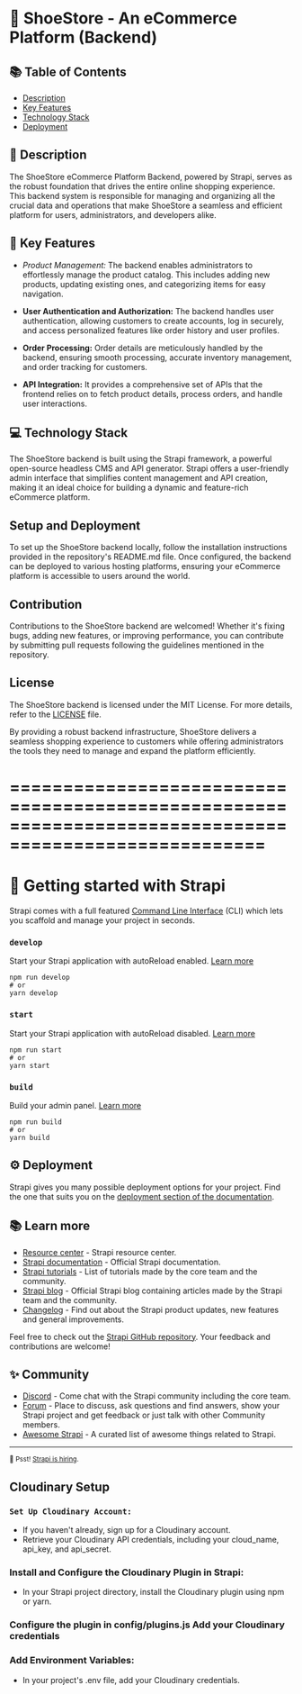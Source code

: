 # 👞 ShoeStore - An eCommerce Platform (Backend)

## 📚 Table of Contents

- [Description](#-description)
- [Key Features](#-key-features)
- [Technology Stack](#-technology-stack)
- [Deployment](#-deployment)

## 📖 Description

The ShoeStore eCommerce Platform Backend, powered by Strapi, serves as the robust foundation that drives the entire online shopping experience. This backend system is responsible for managing and organizing all the crucial data and operations that make ShoeStore a seamless and efficient platform for users, administrators, and developers alike.

## 🔆 Key Features

- _Product Management:_ The backend enables administrators to effortlessly manage the product catalog. This includes adding new products, updating existing ones, and categorizing items for easy navigation.

- **User Authentication and Authorization:** The backend handles user authentication, allowing customers to create accounts, log in securely, and access personalized features like order history and user profiles.

- **Order Processing:** Order details are meticulously handled by the backend, ensuring smooth processing, accurate inventory management, and order tracking for customers.

- **API Integration:** It provides a comprehensive set of APIs that the frontend relies on to fetch product details, process orders, and handle user interactions.

## 💻 Technology Stack

The ShoeStore backend is built using the Strapi framework, a powerful open-source headless CMS and API generator. Strapi offers a user-friendly admin interface that simplifies content management and API creation, making it an ideal choice for building a dynamic and feature-rich eCommerce platform.

## Setup and Deployment

To set up the ShoeStore backend locally, follow the installation instructions provided in the repository's README.md file. Once configured, the backend can be deployed to various hosting platforms, ensuring your eCommerce platform is accessible to users around the world.

## Contribution

Contributions to the ShoeStore backend are welcomed! Whether it's fixing bugs, adding new features, or improving performance, you can contribute by submitting pull requests following the guidelines mentioned in the repository.

## License

The ShoeStore backend is licensed under the MIT License. For more details, refer to the [LICENSE](backend/LICENSE) file.

By providing a robust backend infrastructure, ShoeStore delivers a seamless shopping experience to customers while offering administrators the tools they need to manage and expand the platform efficiently.

# ======================================================================================================

# 🚀 Getting started with Strapi

Strapi comes with a full featured [Command Line Interface](https://docs.strapi.io/developer-docs/latest/developer-resources/cli/CLI.html) (CLI) which lets you scaffold and manage your project in seconds.

### `develop`

Start your Strapi application with autoReload enabled. [Learn more](https://docs.strapi.io/developer-docs/latest/developer-resources/cli/CLI.html#strapi-develop)

```
npm run develop
# or
yarn develop
```

### `start`

Start your Strapi application with autoReload disabled. [Learn more](https://docs.strapi.io/developer-docs/latest/developer-resources/cli/CLI.html#strapi-start)

```
npm run start
# or
yarn start
```

### `build`

Build your admin panel. [Learn more](https://docs.strapi.io/developer-docs/latest/developer-resources/cli/CLI.html#strapi-build)

```
npm run build
# or
yarn build
```

## ⚙️ Deployment

Strapi gives you many possible deployment options for your project. Find the one that suits you on the [deployment section of the documentation](https://docs.strapi.io/developer-docs/latest/setup-deployment-guides/deployment.html).

## 📚 Learn more

- [Resource center](https://strapi.io/resource-center) - Strapi resource center.
- [Strapi documentation](https://docs.strapi.io) - Official Strapi documentation.
- [Strapi tutorials](https://strapi.io/tutorials) - List of tutorials made by the core team and the community.
- [Strapi blog](https://docs.strapi.io) - Official Strapi blog containing articles made by the Strapi team and the community.
- [Changelog](https://strapi.io/changelog) - Find out about the Strapi product updates, new features and general improvements.

Feel free to check out the [Strapi GitHub repository](https://github.com/strapi/strapi). Your feedback and contributions are welcome!

## ✨ Community

- [Discord](https://discord.strapi.io) - Come chat with the Strapi community including the core team.
- [Forum](https://forum.strapi.io/) - Place to discuss, ask questions and find answers, show your Strapi project and get feedback or just talk with other Community members.
- [Awesome Strapi](https://github.com/strapi/awesome-strapi) - A curated list of awesome things related to Strapi.

---

<sub>🤫 Psst! [Strapi is hiring](https://strapi.io/careers).</sub>

## Cloudinary Setup

### `Set Up Cloudinary Account:`

- If you haven't already, sign up for a Cloudinary account.
- Retrieve your Cloudinary API credentials, including your cloud_name, api_key, and api_secret.

### Install and Configure the Cloudinary Plugin in Strapi:

- In your Strapi project directory, install the Cloudinary plugin using npm or yarn.

### Configure the plugin in config/plugins.js Add your Cloudinary credentials

### Add Environment Variables:

- In your project's .env file, add your Cloudinary credentials.
